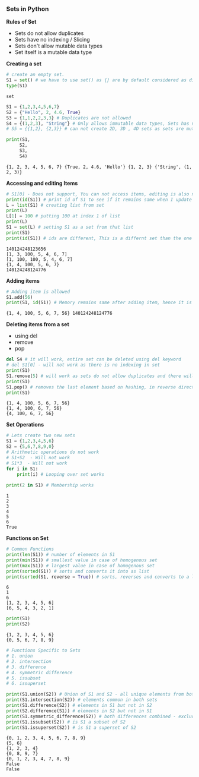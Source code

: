 
### Sets in Python

**Rules of Set**
- Sets do not allow duplicates
- Sets have no indexing / Slicing
- Sets don't allow mutable data types
- Set itself is a mutable data type

**Creating a set**


```python
# create an empty set.
S1 = set() # we have to use set() as {} are by default considered as dictionary
type(S1)
```




    set




```python
S1 = {1,2,3,4,5,6,7}
S2 = {"Hello", 2, 4.6, True}
S3 = {1,1,2,2,3,3} # Duplicates are not allowed
S4 = {(1,2,3), "String"} # Only allows immutable data types, Sets has no indexing it has Hashing
# S5 = {{1,2}, {2,3}} # can not create 2D, 3D , 4D sets as sets are mutable and a set can not have mutable data type inside it

print(S1,
     S2,
     S3,
     S4)
```

    {1, 2, 3, 4, 5, 6, 7} {True, 2, 4.6, 'Hello'} {1, 2, 3} {'String', (1, 2, 3)}


**Accessing and editing Items**


```python
# S1[0] - Does not support, You can not access items, editing is also not allowed
print(id(S1)) # print id of S1 to see if it remains same when I update it with a list
L = list(S1) # creating list from set
print(L)
L[1] = 100 # putting 100 at index 1 of list
print(L)
S1 = set(L) # setting S1 as a set from that list
print(S1)
print(id(S1)) # ids are different, This is a differnt set than the one printed earlier


```

    140124248123656
    [1, 3, 100, 5, 4, 6, 7]
    [1, 100, 100, 5, 4, 6, 7]
    {1, 4, 100, 5, 6, 7}
    140124248124776


**Adding items**


```python
# Adding item is allowed
S1.add(56)
print(S1, id(S1)) # Memory remains same after adding item, hence it is mutable
```

    {1, 4, 100, 5, 6, 7, 56} 140124248124776


**Deleting items from a set**
- using del
- remove
- pop


```python
del S4 # it will work, entire set can be deleted using del keyword
# del S1[0] - will not work as there is no indexing in set
print(S1)
S1.remove(5) # will work as sets do not allow duplicates and there will be only one item in the set with value 5
print(S1)
S1.pop() # removes the last element based on hashing, in reverse direction here
print(S1)
```

    {1, 4, 100, 5, 6, 7, 56}
    {1, 4, 100, 6, 7, 56}
    {4, 100, 6, 7, 56}


**Set Operations**


```python
# Lets create two new sets
S1 = {1,2,3,4,5,6}
S2 = {5,6,7,8,9,0}
# Arithmetic operations do not work
# S1+S2  - Will not work 
# S1*3  - Will not work
for i in S1:
    print(i) # Looping over set works
    
print(2 in S1) # Membership works
```

    1
    2
    3
    4
    5
    6
    True


**Functions on Set**


```python
# Common Functions
print(len(S1)) # number of elements in S1
print(min(S1)) # smallest value in case of homogenous set
print(max(S1)) # largest value in case of homogenous set
print(sorted(S1)) # sorts and converts it into as list
print(sorted(S1, reverse = True)) # sorts, reverses and converts to a list
```

    6
    1
    6
    [1, 2, 3, 4, 5, 6]
    [6, 5, 4, 3, 2, 1]



```python
print(S1)
print(S2)
```

    {1, 2, 3, 4, 5, 6}
    {0, 5, 6, 7, 8, 9}



```python
# Functions Specific to Sets
# 1. union
# 2. intersection
# 3. difference
# 4. symmetric difference
# 5. issubset
# 6. issuperset

print(S1.union(S2)) # Union of S1 and S2 - all unique elements from both combined
print(S1.intersection(S2)) # elements common in both sets
print(S1.difference(S2)) # elements in S1 but not in S2
print(S2.difference(S1)) # elements in S2 but not in S1
print(S1.symmetric_difference(S2)) # both differences combined - excludes the intersection
print(S1.issubset(S2)) # is S1 a subset of S2
print(S1.issuperset(S2)) # is S1 a superset of S2
```

    {0, 1, 2, 3, 4, 5, 6, 7, 8, 9}
    {5, 6}
    {1, 2, 3, 4}
    {0, 8, 9, 7}
    {0, 1, 2, 3, 4, 7, 8, 9}
    False
    False

